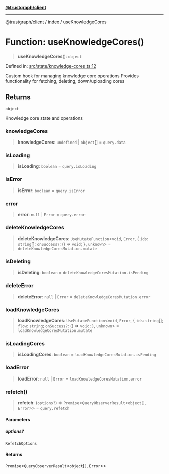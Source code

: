 [**@trustgraph/client**](../../README.md)

***

[@trustgraph/client](../../README.md) / [index](../README.md) / useKnowledgeCores

# Function: useKnowledgeCores()

> **useKnowledgeCores**(): `object`

Defined in: [src/state/knowledge-cores.ts:12](https://github.com/trustgraph-ai/trustgraph-ts-client/blob/4700024d623d01d40c50072d60c021f3b6c60b54/src/state/knowledge-cores.ts#L12)

Custom hook for managing knowledge core operations
Provides functionality for fetching, deleting, down/uploading cores

## Returns

`object`

Knowledge core state and operations

### knowledgeCores

> **knowledgeCores**: `undefined` \| `object`[] = `query.data`

### isLoading

> **isLoading**: `boolean` = `query.isLoading`

### isError

> **isError**: `boolean` = `query.isError`

### error

> **error**: `null` \| `Error` = `query.error`

### deleteKnowledgeCores

> **deleteKnowledgeCores**: `UseMutateFunction`\<`void`, `Error`, \{ `ids`: `string`[]; `onSuccess?`: () => `void`; \}, `unknown`\> = `deleteKnowledgeCoresMutation.mutate`

### isDeleting

> **isDeleting**: `boolean` = `deleteKnowledgeCoresMutation.isPending`

### deleteError

> **deleteError**: `null` \| `Error` = `deleteKnowledgeCoresMutation.error`

### loadKnowledgeCores

> **loadKnowledgeCores**: `UseMutateFunction`\<`void`, `Error`, \{ `ids`: `string`[]; `flow`: `string`; `onSuccess?`: () => `void`; \}, `unknown`\> = `loadKnowledgeCoresMutation.mutate`

### isLoadingCores

> **isLoadingCores**: `boolean` = `loadKnowledgeCoresMutation.isPending`

### loadError

> **loadError**: `null` \| `Error` = `loadKnowledgeCoresMutation.error`

### refetch()

> **refetch**: (`options?`) => `Promise`\<`QueryObserverResult`\<`object`[], `Error`\>\> = `query.refetch`

#### Parameters

##### options?

`RefetchOptions`

#### Returns

`Promise`\<`QueryObserverResult`\<`object`[], `Error`\>\>
